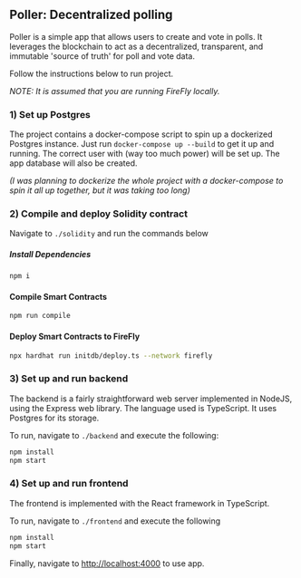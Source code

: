 ## Poller: Decentralized polling

Poller is a simple app that allows users to create and vote in polls. It leverages the blockchain to
act as a decentralized, transparent, and immutable 'source of truth' for poll and vote data.

Follow the instructions below to run project.

_*NOTE: It is assumed that you are running FireFly locally.*_

### 1) Set up Postgres
The project contains a docker-compose script to spin up a dockerized Postgres instance. Just run
`docker-compose up --build` to get it up and running. The correct user with (way too much power) will be
set up. The app database will also be created.

_(I was planning to dockerize the whole project with a docker-compose to spin it all up together, but it was
taking too long)_

### 2) Compile and deploy Solidity contract
Navigate to `./solidity` and run the commands below

##### Install Dependencies

```bash
npm i
```

#### Compile Smart Contracts

```bash
npm run compile
```

#### Deploy Smart Contracts to FireFly

```bash
npx hardhat run initdb/deploy.ts --network firefly
```

### 3) Set up and run backend
The backend is a fairly straightforward web server implemented in NodeJS, using the Express web library.
The language used is TypeScript. It uses Postgres for its storage.

To run, navigate to `./backend` and execute the following:

```bash
npm install
npm start
```

### 4) Set up and run frontend
The frontend is implemented with the React framework in TypeScript.

To run, navigate to `./frontend` and execute the following

```bash
npm install
npm start
```

Finally, navigate to [http://localhost:4000](http://localhost:4000) to use app.